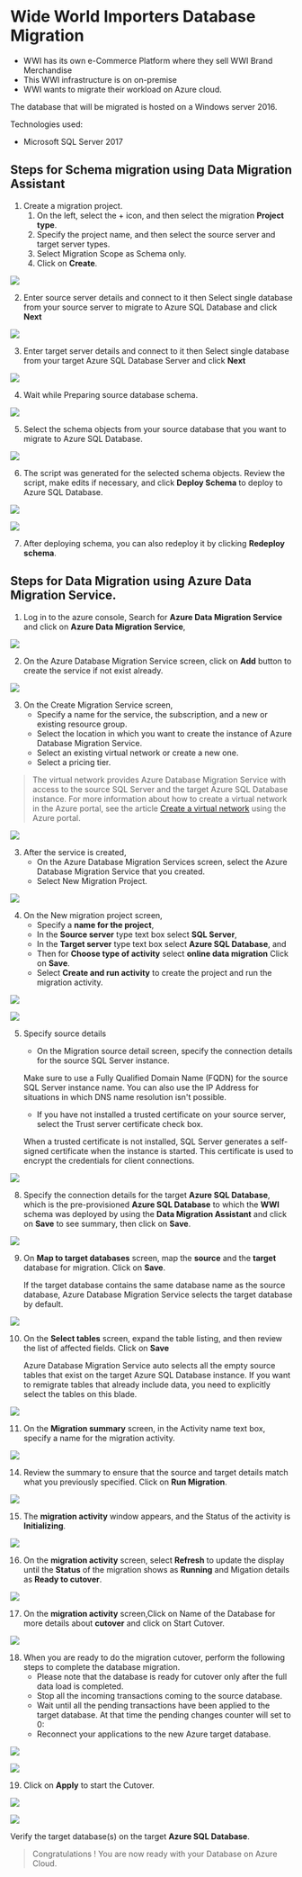 # Wide World Importers Database Migration
* WWI has its own e-Commerce Platform where they sell WWI Brand Merchandise
* This WWI infrastructure is on on-premise
* WWI wants to migrate their workload on Azure cloud.

The database that will be migrated is hosted on a Windows server 2016.

Technologies used:
 - Microsoft SQL Server 2017

## Steps for Schema migration using **Data Migration Assistant**
1. Create a migration project.
   1. On the left, select the + icon, and then select the migration **Project type**.
   2. Specify the project name, and then select the source server and target server types.
   3. Select Migration Scope as Schema only.
   4. Click on **Create**.

<p><kbd>
  <img src="../images/WWI-eCommerce/manu-db-1.png">
</kbd></p>

2. Enter source server details and connect to it then Select single database from your source server to migrate to Azure SQL Database and click **Next**

<p><kbd>
  <img src="../images/WWI-eCommerce/manu-db-2.png">
</kbd></p>

3. Enter target server details and connect to it then Select single database from your target Azure SQL Database Server and click **Next**

<p><kbd>
  <img src="../images/WWI-eCommerce/manu-db-3.png">
</kbd></p>

4. Wait while Preparing source database schema.

<p><kbd>
  <img src="../images/WWI-eCommerce/manu-db-4.png">
</kbd></p>

5. Select the schema objects from your source database that you want to migrate to Azure SQL Database.

<p><kbd>
  <img src="../images/WWI-eCommerce/manu-db-5.png">
</kbd></p>

6. The script was generated for the selected schema objects. Review the script, make edits if necessary, and click **Deploy Schema** to deploy to Azure SQL Database.

<p><kbd>
  <img src="../images/WWI-eCommerce/manu-db-6.png">
</kbd></p>

<p><kbd>
  <img src="../images/WWI-eCommerce/manu-db-7.png">
</kbd></p>

7. After deploying schema, you can also redeploy it by clicking **Redeploy schema**.

## Steps for Data Migration using **Azure Data Migration Service.** 
1. Log in to the azure console, Search for **Azure Data Migration Service** and click on **Azure Data Migration Service**,

<p><kbd>
   <img src="../images/WWI-eCommerce/manu-db-12.png">
</kbd></p>

2. On the Azure Database Migration Service screen, click on **Add** button to create the service if not exist already.

<p><kbd>
   <img src="../images/WWI-eCommerce/manu-db-13.png">
</kbd></p>

3. On the Create Migration Service screen, 
    * Specify a name for the service, the subscription, and a new or existing resource group.
    * Select the location in which you want to create the instance of Azure Database Migration Service.
    * Select an existing virtual network or create a new one.
    * Select a pricing tier.

> The virtual network provides Azure Database Migration Service with access to the source SQL Server and the target Azure SQL Database instance. For more information about how to create a virtual network in the Azure portal, see the article [Create a virtual network](https://docs.microsoft.com/en-us/azure/virtual-network/quick-create-portal) using the Azure portal.

<p><kbd>
   <img src="../images/WWI-eCommerce/manu-db-14.png">
</kbd></p>

3. After the service is created,
    * On the Azure Database Migration Services screen, select the Azure Database Migration Service that you created.
    * Select New Migration Project.

<p><kbd>
  <img src="../images/WWI-eCommerce/manu-db-15.png">
</kbd></p>

4. On the New migration project screen,
    * Specify a **name for the project**, 
    * In the **Source server** type text box select **SQL Server**,
    * In the **Target server** type text box select **Azure SQL Database**, and 
    * Then for **Choose type of activity** select **online data migration** Click on **Save**.
    * Select **Create and run activity** to create the project and run the migration activity.

<p><kbd>
  <img src="../images/WWI-eCommerce/manu-db-16.png">
</kbd></p>

<p><kbd>
  <img src="../images/WWI-eCommerce/manu-db-17.png">
</kbd></p>

5. Specify source details
    * On the Migration source detail screen, specify the connection details for the source SQL Server instance.
    
    Make sure to use a Fully Qualified Domain Name (FQDN) for the source SQL Server instance name. You can also use the IP Address for situations in which DNS name resolution isn't possible.

    * If you have not installed a trusted certificate on your source server, select the Trust server certificate check box.

    When a trusted certificate is not installed, SQL Server generates a self-signed certificate when the instance is started. This certificate is used to encrypt the credentials for client connections.

<p><kbd>
  <img src="../images/WWI-eCommerce/manu-db-18.png">
</kbd></p>

8. Specify the connection details for the target **Azure SQL Database**, which is the pre-provisioned **Azure SQL Database** to which the **WWI** schema was deployed by using the **Data Migration Assistant** and click on **Save** to see summary, then click on **Save**.

<p><kbd>
  <img src="../images/WWI-eCommerce/manu-db-19.png">
</kbd></p>

9. On **Map to target databases** screen, map the **source** and the **target** database for migration. Click on **Save**.

    If the target database contains the same database name as the source database, Azure Database Migration Service selects the target database by default.

<p><kbd>
  <img src="../images/WWI-eCommerce/manu-db-20.png">
</kbd></p>

10. On the **Select tables** screen, expand the table listing, and then review the list of affected fields. Click on **Save**

    Azure Database Migration Service auto selects all the empty source tables that exist on the target Azure SQL Database instance. If you want to remigrate tables that already include data, you need to explicitly select the tables on this blade.

<p><kbd>
  <img src="../images/WWI-eCommerce/manu-db-21.png">
</kbd></p>

11. On the **Migration summary** screen, in the Activity name text box, specify a name for the migration activity.

<p><kbd>
  <img src="../images/WWI-eCommerce/manu-db-22.png">
</kbd></p>

14. Review the summary to ensure that the source and target details match what you previously specified. Click on **Run Migration**. 

<p><kbd>
  <img src="../images/WWI-eCommerce/manu-db-23.png">
</kbd></p>

15. The **migration activity** window appears, and the Status of the activity is **Initializing**.

<p><kbd>
  <img src="../images/WWI-eCommerce/manu-db-24.png">
</kbd></p>

16. On the **migration activity** screen, select **Refresh** to update the display until the **Status** of the migration shows as **Running** and Migation details as **Ready to cutover**.

<p><kbd>
  <img src="../images/WWI-eCommerce/manu-db-25.png">
</kbd></p>

17. On the **migration activity** screen,Click on Name of the Database for more details about **cutover** and click on Start Cutover.

<p><kbd>
  <img src="../images/WWI-eCommerce/manu-db-26.png">
</kbd></p>

18. When you are ready to do the migration cutover, perform the following steps to complete the database migration. 
    * Please note that the database is ready for cutover only after the full data load is completed.
    * Stop all the incoming transactions coming to the source database.
    * Wait until all the pending transactions have been applied to the target database. At that time the pending changes counter will set to 0:
    * Reconnect your applications to the new Azure target database.

<p><kbd>
  <img src="../images/WWI-eCommerce/manu-db-27.png">
</kbd></p>

<p><kbd>
  <img src="../images/WWI-eCommerce/manu-db-28.png">
</kbd></p>

19. Click on **Apply** to start the Cutover.

<p><kbd>
  <img src="../images/WWI-eCommerce/manu-db-29.png">
</kbd></p>

<p><kbd>
  <img src="../images/WWI-eCommerce/manu-db-30.png">
</kbd></p>

Verify the target database(s) on the target **Azure SQL Database**.

> Congratulations ! You are now ready with your Database on Azure Cloud. 